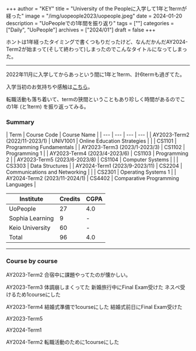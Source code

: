 +++
author = "KEY"
title = "University of the Peopleに入学して1年と1termが経った"
image = "/img/uopeople2023/uopeople.jpeg"
date = 2024-01-20
description = "UoPeopleでの1年間を振り返り"
tags = [""]
categories = ["Daily", "UoPeople"]
archives = ["2024/01"]
draft = false
+++

ホントは1年経ったタイミングで書くつもりだったけど、なんだかんだAY2024-Term2が始まって(そして終わって)しまったのでこんなタイトルになってしまった。

---

2022年11月に入学してからあっという間に1年と1term、計6termも過ぎてた。

入学当初のお気持ちや感触は[こちら](https://key-logue.com/post/return-to-university)。

転職活動も落ち着いて、termの狭間ということもあり珍しく時間があるのでこの1年 (と1term) を振り返ってみる。

### Summary

| Term | Course Code | Course Name |
| --- | --- | --- | --- |
| AY2023-Term2 (2022/11-2023/1) | UNIV1001 | Online Education Strategies |
| | CS1101 | Programming Fundamentals |
| AY2023-Term3 (2023/1-2023/3) | CS1102 | Programming 1 |
| AY2023-Term4 (2023/4-2023/6) | CS1103 | Programming 2 | 
| AY2023-Term5 (2023/6-2023/8) | CS1104 | Computer Systems |
| | CS3303 | Data Structures |
| AY2024-Term1 (2023/9-2023/11) | CS2204 | Communications and Networking |
| | CS2301 | Operating Systems 1 |
| AY2024-Term2 (2023/11-2024/1) | CS4402 | Comparative Programming Languages |

| Institute | Credits | CGPA |
| --- | --- | --- |
| UoPeople | 27 | 4.0 |
| Sophia Learning | 9 | - |
| Keio University | 60 | - |
| Total | 96 | 4.0 |

---

### Course by course

AY2023-Term2
合宿中に課題やってたのが懐かしい。

AY2023-Term3
体調崩しまくってた
新婚旅行中にFinal Exam受けた
ネスぺ受けるため1courseにした

AY2023-Term4
結婚式準備で1courseにした
結婚式前日にFinal Exam受けた

AY2023-Term5

AY2024-Term1

AY2024-Term2
転職活動のために1courseにした
